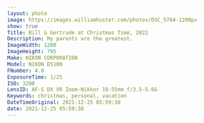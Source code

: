 ```yaml
---
layout: photo
image: https://images.williamhuster.com/photos/DSC_5764-1200px
show: true
Title: Bill & Gertrude at Christmas Time, 2022
Description: My parents are the greatest.
ImageWidth: 1200
ImageHeight: 795
Make: NIKON CORPORATION
Model: NIKON D5100
FNumber: 4.0
ExposureTime: 1/25
ISO: 3200
LensID: AF-S DX VR Zoom-Nikkor 18-55mm f/3.5-5.6G
Keywords: christmas, personal, vacation
DateTimeOriginal: 2021-12-25 05:59:38
date: 2021-12-25 05:59:38
---
```

